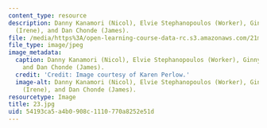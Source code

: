 ```yaml
---
content_type: resource
description: Danny Kanamori (Nicol), Elvie Stephanopoulos (Worker), Ginny Corless
  (Irene), and Dan Chonde (James).
file: /media/https%3A/open-learning-course-data-rc.s3.amazonaws.com/21m-873-theater-arts-topics-fall-2004-january-iap-2005/54193ca5a4b0908c1110770a8252e51d_23.jpg
file_type: image/jpeg
image_metadata:
  caption: Danny Kanamori (Nicol), Elvie Stephanopoulos (Worker), Ginny Corless (Irene),
    and Dan Chonde (James).
  credit: 'Credit: Image courtesy of Karen Perlow.'
  image-alt: Danny Kanamori (Nicol), Elvie Stephanopoulos (Worker), Ginny Corless
    (Irene), and Dan Chonde (James).
resourcetype: Image
title: 23.jpg
uid: 54193ca5-a4b0-908c-1110-770a8252e51d
---
```

